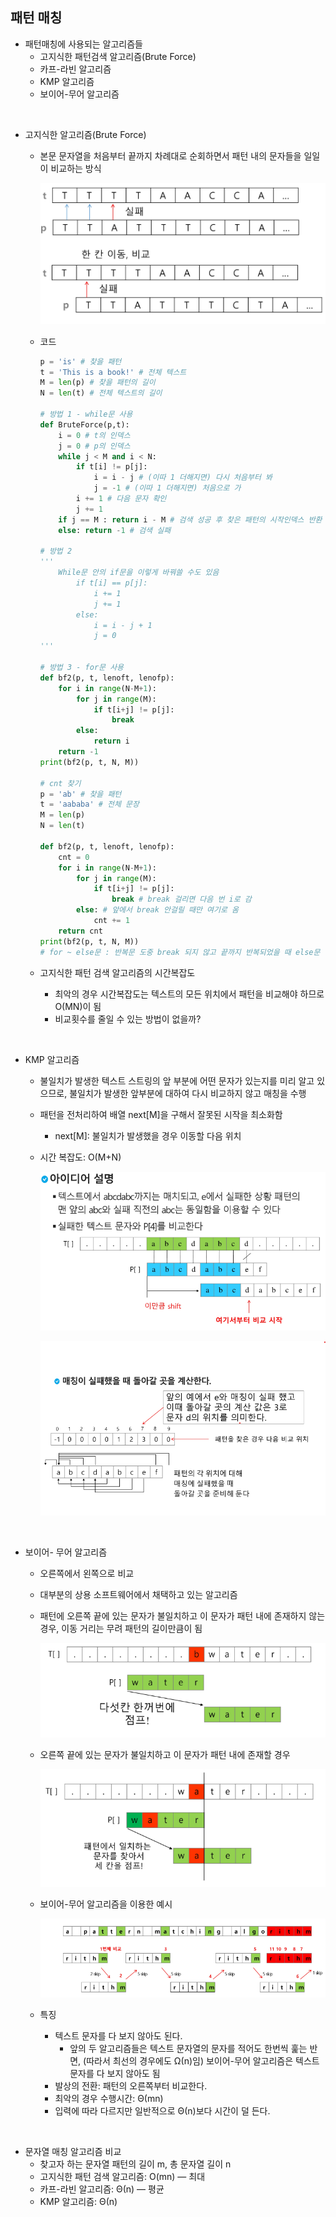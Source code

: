 

## 패턴 매칭

- 패턴매칭에 사용되는 알고리즘들
    - 고지식한 패턴검색 알고리즘(Brute Force)
    - 카프-라빈 알고리즘
    - KMP 알고리즘
    - 보이어-무어 알고리즘

</br>

- 고지식한 알고리즘(Brute Force)
    - 본문 문자열을 처음부터 끝까지 차례대로 순회하면서 패턴 내의 문자들을 일일이 비교하는 방식
        
        ![Untitled](..\img\0209_01.png)
        
    - 코드
        
        ```python
        p = 'is' # 찾을 패턴
        t = 'This is a book!' # 전체 텍스트
        M = len(p) # 찾을 패턴의 길이
        N = len(t) # 전체 텍스트의 길이
        
        # 방법 1 - while문 사용
        def BruteForce(p,t):
            i = 0 # t의 인덱스
            j = 0 # p의 인덱스
            while j < M and i < N:
                if t[i] != p[j]:
                    i = i - j # (이따 1 더해지면) 다시 처음부터 봐
                    j = -1 # (이따 1 더해지면) 처음으로 가
                i += 1 # 다음 문자 확인
                j += 1
            if j == M : return i - M # 검색 성공 후 찾은 패턴의 시작인덱스 반환
            else: return -1 # 검색 실패
            
        # 방법 2    
        ''' 
            While문 안의 if문을 이렇게 바꿔쓸 수도 있음
                if t[i] == p[j]:
                    i += 1
                    j += 1
                else:
                    i = i - j + 1
                    j = 0
        '''
        
        # 방법 3 - for문 사용
        def bf2(p, t, lenoft, lenofp):
            for i in range(N-M+1):
                for j in range(M):
                    if t[i+j] != p[j]:
                        break
                else:
                    return i
            return -1
        print(bf2(p, t, N, M))
        
        # cnt 찾기
        p = 'ab' # 찾을 패턴
        t = 'aababa' # 전체 문장
        M = len(p)
        N = len(t)
        
        def bf2(p, t, lenoft, lenofp):
            cnt = 0
            for i in range(N-M+1):
                for j in range(M):
                    if t[i+j] != p[j]:
                        break # break 걸리면 다음 번 i로 감 
                else: # 앞에서 break 안걸릴 때만 여기로 옴
                    cnt += 1
            return cnt
        print(bf2(p, t, N, M))
        # for ~ else문 : 반복문 도중 break 되지 않고 끝까지 반복되었을 때 else문 실행
        ```
        
    - 고지식한 패턴 검색 알고리즘의 시간복잡도
        - 최악의 경우 시간복잡도는 텍스트의 모든 위치에서 패턴을 비교해야 하므로 O(MN)이 됨
        - 비교횟수를 줄일 수 있는 방법이 없을까?

</br>

- KMP 알고리즘
    - 불일치가 발생한 텍스트 스트링의 앞 부분에 어떤 문자가 있는지를 미리 알고 있으므로, 불일치가 발생한 앞부분에 대하여 다시 비교하지 않고 매칭을 수행
    - 패턴을 전처리하여 배열 next[M]을 구해서 잘못된 시작을 최소화함
        - next[M]: 불일치가 발생했을 경우 이동할 다음 위치
    - 시간 복잡도: O(M+N)
        
        ![Untitled](..\img\0209_02.png)
        
        ![Untitled](..\img\0209_03.png)
        

</br>

- 보이어- 무어 알고리즘
    - 오른쪽에서 왼쪽으로 비교
    - 대부분의 상용 소프트웨어에서 채택하고 있는 알고리즘
    - 패턴에 오른쪽 끝에 있는 문자가 불일치하고 이 문자가 패턴 내에 존재하지 않는 경우, 이동 거리는 무려 패턴의 길이만큼이 됨
        
        ![Untitled](..\img\0209_04.png)
        
    - 오른쪽 끝에 있는 문자가 불일치하고 이 문자가 패턴 내에 존재할 경우
        
        ![Untitled](..\img\0209_05.png)
        
    - 보이어-무어 알고리즘을 이용한 예시
        
        ![Untitled](..\img\0209_06.png)
        
    - 특징
        - 텍스트 문자를 다 보지 않아도 된다.
            - 앞의 두 알고리즘들은 텍스트 문자열의 문자를 적어도 한번씩 훑는 반면, (따라서 최선의 경우에도 Ω(n)임) 보이어-무어 알고리즘은 텍스트 문자를 다 보지 않아도 됨
        - 발상의 전환: 패턴의 오른쪽부터 비교한다.
        - 최악의 경우 수행시간: Θ(mn)
        - 입력에 따라 다르지만 일반적으로 Θ(n)보다 시간이 덜 든다.

</br>

- 문자열 매칭 알고리즘 비교
    - 찾고자 하는 문자열 패턴의 길이 m, 총 문자열 길이 n
    - 고지식한 패턴 검색 알고리즘: O(mn) — 최대
    - 카프-라빈 알고리즘:  Θ(n) — 평균
    - KMP 알고리즘:  Θ(n)